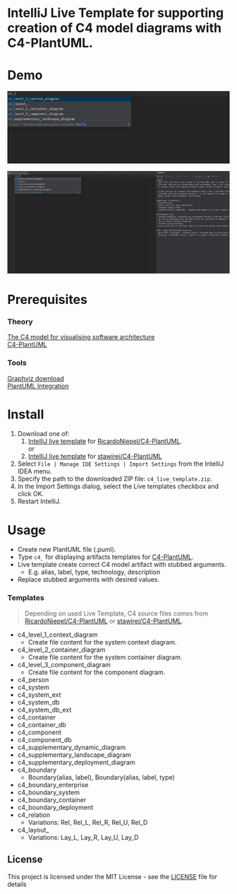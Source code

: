 # IntelliJ Live Template for supporting creation of C4 model diagrams with C4-PlantUML.

# Demo
![](./images/c4demo1.gif)

![](./images/c4demoall.gif)

# Prerequisites

### Theory
[The C4 model for visualising software architecture](https://c4model.com/)  
[C4-PlantUML](https://github.com/RicardoNiepel/C4-PlantUML)

### Tools  
[Graphviz download](https://graphviz.gitlab.io/download/)  
[PlantUML Integration](https://plugins.jetbrains.com/plugin/7017-plantuml-integration)

# Install

1. Download one of:
    1. [IntelliJ live template](RicardoNiepel/C4-PlantUML/c4_live_template.zip)  for [RicardoNiepel/C4-PlantUML](https://github.com/RicardoNiepel/C4-PlantUML).  
    or
    2. [IntelliJ live template](stawirej/C4-PlantUML/c4_live_template.zip)  for [stawirej/C4-PlantUML]() 
2. Select `File | Manage IDE Settings | Import Settings` from the IntelliJ IDEA menu.
3. Specify the path to the downloaded ZIP file: `c4_live_template.zip`.
4. In the Import Settings dialog, select the Live templates checkbox and click OK.
4. Restart IntelliJ.

# Usage

* Create new PlantUML file (.puml).
* Type `c4_` for displaying artifacts templates for [C4-PlantUML](https://github.com/RicardoNiepel/C4-PlantUML).
* Live template create correct C4 model artifact with stubbed arguments. 
    * E.g. alias, label, type, technology, description
* Replace stubbed arguments with desired values.

### Templates

> Depending on used Live Template, C4 source files comes from [RicardoNiepel/C4-PlantUML](https://github.com/RicardoNiepel/C4-PlantUML)  or [stawirej/C4-PlantUML]().

* c4_level_1_context_diagram
    * Create file content for the system context diagram.
* c4_level_2_container_diagram
    * Create file content for the system container diagram. 
* c4_level_3_component_diagram
    * Create file content for the component diagram. 
* c4_person
* c4_system
* c4_system_ext
* c4_system_db
* c4_system_db_ext
* c4_container
* c4_container_db
* c4_component
* c4_component_db
* c4_supplementary_dynamic_diagram
* c4_supplementary_landscape_diagram
* c4_supplementary_deployment_diagram
* c4_boundary
    * Boundary(alias, label), Boundary(alias, label, type)
* c4_boundary_enterprise
* c4_boundary_system
* c4_boundary_container
* c4_boundary_deployment
* c4_relation
    * Variations: Rel, Rel_L, Rel_R, Rel_U, Rel_D
* c4_layout_
    * Variations: Lay_L, Lay_R, Lay_U, Lay_D

## License

This project is licensed under the MIT License - see the [LICENSE](LICENSE) file for details